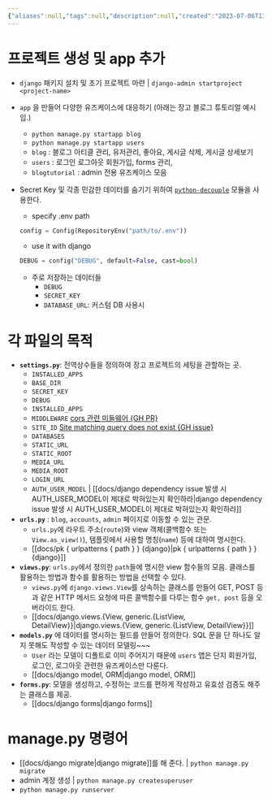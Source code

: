 ```yaml
---
{"aliases":null,"tags":null,"description":null,"created":"2023-07-06T13:44:57","updated":"2023-07-30T20:55:41","title":"django 극초반 세팅 {startproject} {startapp} {manage.py} {settings.py, urls.py, models.py, forms.py}","dg-publish":true,"permalink":"/docs/django 극초반 세팅 {startproject} {startapp} {manage.py} {settings.py, urls.py, models.py, forms.py}/","dgPassFrontmatter":true}
---
```



# 프로젝트 생성 및 app 추가

- `django` 패키지 설치 및 초기 프로젝트 마련 | `django-admin startproject <project-name>` 
- `app` 을 만들어 다양한 유즈케이스에 대응하기  (아래는 장고 블로그 튜토리얼 예시임.)
	- `python manage.py startapp blog` 
	- `python manage.py startapp users`
	- `blog` : 블로그 아티클 관리, 유저관리, 좋아요, 게시글 삭제, 게시글 상세보기
	- `users` : 로그인 로그아웃 회원가입, forms 관리, 
	- `blogtutorial` : admin 전용 유즈케이스 모음
- Secret Key 및 각종 민감한 데이터를 숨기기 위하여 [`python-decouple`](https://github.com/HBNetwork/python-decouple) 모듈을 사용한다.

	- specify .env path

	```python
	config = Config(RepositoryEnv("path/to/.env"))
	```

	- use it with django

	```python
	DEBUG = config("DEBUG", default=False, cast=bool)
	```

	- 주로 저장하는 데이터들
		- `DEBUG`
		- `SECRET_KEY`
		- `DATABASE_URL`: 커스텀 DB 사용시

# 각 파일의 목적

- **`settings.py`**: 전역상수들을 정의하여 장고 프로젝트의 세팅을 관할하는 곳. 
	- `INSTALLED_APPS`
	- `BASE_DIR`
	- `SECRET_KEY`
	- `DEBUG`
	- `INSTALLED_APPS`
	- `MIDDLEWARE` [cors 관련 미들웨어 {GH PR}](https://github.com/ESTsoft-Book-Project/bookstore/pull/137)
	- `SITE_ID` [Site matching query does not exist {GH issue}](https://github.com/ESTsoft-Book-Project/bookstore/issues/63#issuecomment-1610864033)
	- `DATABASES`
	- `STATIC_URL`
	- `STATIC_ROOT`
	- `MEDIA_URL`
	- `MEDIA_ROOT`
	- `LOGIN_URL`
	- `AUTH_USER_MODEL` | [[docs/django dependency issue 발생 시 AUTH_USER_MODEL이 제대로 박혀있는지 확인하라\|django dependency issue 발생 시 AUTH_USER_MODEL이 제대로 박혀있는지 확인하라]]
- **`urls.py`** : `blog`, `accounts`, `admin` 페이지로 이동할 수 있는 관문.
	- `urls.py`에 라우트 주소(`route`)와 view 객체(콜백함수 또는 `View.as_view()`), 템플릿에서 사용할 명칭(`name`) 등에 대하여 명시한다. 
	- [[docs/pk { urlpatterns { path } } {django}\|pk { urlpatterns { path } } {django}]]
- **`views.py`**: `urls.py`에서 정의한 `path`들에 명시한 view 함수들의 모음. 클래스를 활용하는 방법과 함수를 활용하는 방법을 선택할 수 있다.
	- `views.py`에 `django.views.View`를 상속하는 클래스를 만들어 GET, POST 등과 같은 HTTP 메서드 요청에 따른 콜백함수를 다루는 함수 `get, post` 등을 오버라이드 한다.
	- [[docs/django.views.{View, generic.{ListView, DetailView}}\|django.views.{View, generic.{ListView, DetailView}}]]
- **`models.py`** 에 데이터를 명시하는 필드를 만들어 정의한다. SQL 문을 단 하나도 알지 못해도 작성할 수 있는 데이터 모델링~~~ 
	- `User` 라는 모델이 디폴트로 이미 주어지기 때문에 `users` 앱은 단지 회원가입, 로그인, 로그아웃 관련한 유즈케이스만 다룬다. 
	- [[docs/django model, ORM\|django model, ORM]] 
- **`forms.py`**: 모델을 생성하고, 수정하는 코드를 편하게 작성하고 유효성 검증도 해주는 클래스를 제공.
	- [[docs/django forms\|django forms]]

# manage.py 명령어

- [[docs/django migrate\|django migrate]]를 해 준다. | `python manage.py migrate`
- admin 계정 생성 | `python manage.py createsuperuser`
- `python manage.py runserver`
